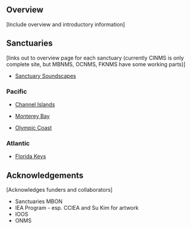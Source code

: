 ## Overview

[Include overview and introductory information]

## Sanctuaries

[links out to overview page for each sanctuary (currently CINMS is only complete site, but MBNMS, OCNMS, FKNMS have some working parts)]

- [Sanctuary Soundscapes](https://marinebon.org/sanctsound/)

### Pacific
- [Channel Islands](https://marinebon.org/cinms)

- [Monterey Bay](https://marinebon.org/mbnms) 
- [Olympic Coast](https://marinebon.org/ocnms)

### Atlantic
- [Florida Keys](https://marinebon.org/fknms)

## Acknowledgements

[Acknowledges funders and collaborators]
- Sanctuaries MBON
- IEA Program - esp. CCIEA and Su Kim for artwork
- IOOS
- ONMS

